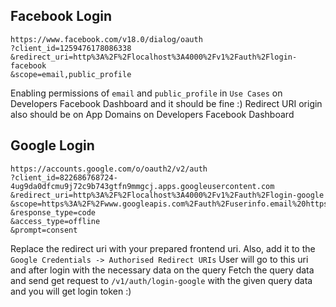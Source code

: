 ## Facebook Login
```
https://www.facebook.com/v18.0/dialog/oauth
?client_id=1259476178086338
&redirect_uri=http%3A%2F%2Flocalhost%3A4000%2Fv1%2Fauth%2Flogin-facebook
&scope=email,public_profile
```

Enabling permissions of `email` and `public_profile` in `Use Cases` on Developers Facebook Dashboard and it should be fine :)
Redirect URI origin also should be on App Domains on Developers Facebook Dashboard

## Google Login

```
https://accounts.google.com/o/oauth2/v2/auth
?client_id=822686768724-4ug9da0dfcmu9j72c9b743gtfn9mmgcj.apps.googleusercontent.com
&redirect_uri=http%3A%2F%2Flocalhost%3A4000%2Fv1%2Fauth%2Flogin-google
&scope=https%3A%2F%2Fwww.googleapis.com%2Fauth%2Fuserinfo.email%20https%3A%2F%2Fwww.googleapis.com%2Fauth%2Fuserinfo.profile
&response_type=code
&access_type=offline
&prompt=consent
```

Replace the redirect uri with your prepared frontend uri. Also, add it to the `Google Credentials -> Authorised Redirect URIs`
User will go to this uri and after login with the necessary data on the query
Fetch the query data and send get request to `/v1/auth/login-google` with the given query data and you will get login token :)
